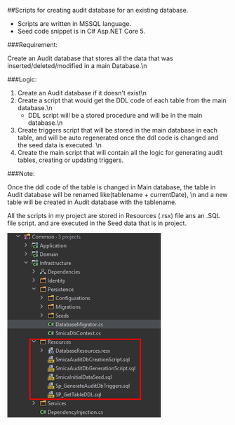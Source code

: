 ##Scripts for creating audit database for an existing database.
- Scripts are written in MSSQL language.
- Seed code snippet is in C# Asp.NET Core 5.

###Requirement:

Create an Audit database that stores all the data that was inserted/deleted/modified in a main Database.\n

###Logic: 
1) Create an Audit database if it doesn't exist\n
2) Create a script that would get the DDL code of each table from the main database.\n
    - DDL script will be a stored procedure and will be in the main database.\n
3) Create triggers script that will be stored in the main database in each table, and will be auto regenerated once the ddl code is changed and the seed data is executed. \n
4) Create the main script that will contain all the logic for generating audit tables, creating or updating triggers.

###Note:

Once the ddl code of the table is changed in Main database, the table in Audit database will be renamed like(tablename + currentDate), \n
and a new table will be created in Audit database with the tablename.

All the scripts in my project are stored in Resources (.rsx) file ans an .SQL file script.
and are executed in the Seed data that is in project.

![ResourcesLocation.png](ResourcesLocation.png)

